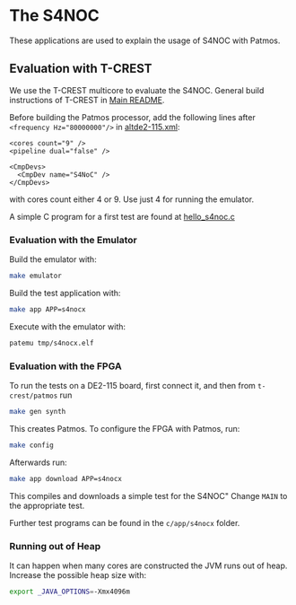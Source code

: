 # The S4NOC

These applications are used to explain the usage of S4NOC with Patmos.


## Evaluation with T-CREST

We use the T-CREST multicore to evaluate the S4NOC.
General build instructions of T-CREST in [Main README](../../../README.md).

Before building the Patmos processor, add the following lines after `<frequency Hz="80000000"/>` in 
[altde2-115.xml](../../../hardware/config/altde2-115.xml):
```
<cores count="9" />
<pipeline dual="false" />

<CmpDevs>
  <CmpDev name="S4NoC" />
</CmpDevs>
```

with cores count either 4 or 9. Use just 4 for running the emulator.

A simple C program for a first test are found at 
[hello_s4noc.c](hello_s4noc.c)

### Evaluation with the Emulator

Build the emulator with:
```bash
make emulator
```
Build the test application with:
```bash
make app APP=s4nocx
```

Execute with the emulator with:
```bash
patemu tmp/s4nocx.elf
```

### Evaluation with the FPGA

To run the tests on a DE2-115 board, first connect it, 
and then from `t-crest/patmos` run 
```bash
make gen synth
```
This creates Patmos. To configure the FPGA with Patmos, run:
```bash
make config
```
Afterwards run:
```bash
make app download APP=s4nocx 
```
This compiles and downloads a simple test for the S4NOC"
Change `MAIN` to the appropriate test.

Further test programs can be found in the ```c/app/s4nocx``` folder.


### Running out of Heap

It can happen when many cores are constructed the JVM runs out of heap.
Increase the possible heap size with:
```bash
export _JAVA_OPTIONS=-Xmx4096m
```
